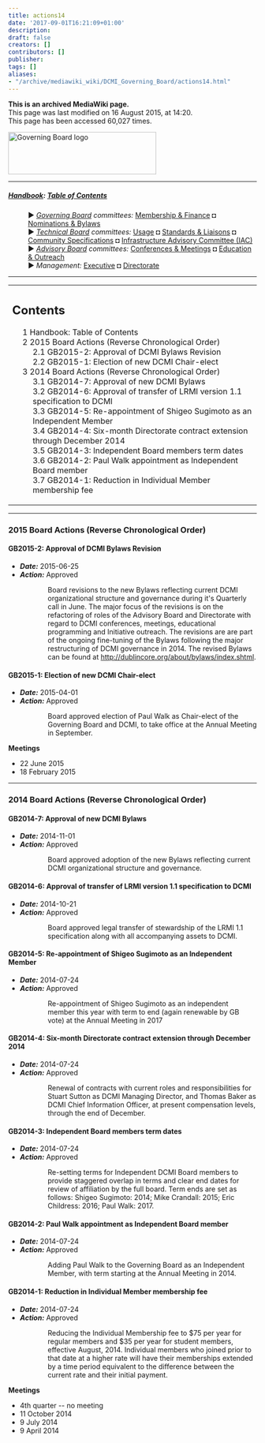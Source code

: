 ```yaml
---
title: actions14
date: '2017-09-01T16:21:09+01:00'
description: 
draft: false
creators: []
contributors: []
publisher: 
tags: []
aliases:
- "/archive/mediawiki_wiki/DCMI_Governing_Board/actions14.html"
---
```


 **This is an archived MediaWiki page.**  
This page was last modified on 16 August 2015, at 14:20.  
This page has been accessed 60,027 times.

[<img alt="Governing Board logo" src="/archive/mediawiki_wiki/images/GB_logo.png" width="300" height="86">](/archive/mediawiki_wiki/images/GB_logo.png "Governing Board logo")

* * *

##### [Handbook](/archive/mediawiki_wiki/DCMI_Handbook "DCMI Handbook"): [Table of Contents](DCMI_Handbook "DCMI Handbook") 
<dl>
<dd> ► <i><a href="/mediawiki_wiki/DCMI_Governing_Board.md" title="DCMI Governing Board">Governing Board</a> committees:</i> <a href="/mediawiki_wiki/DCMI_Governing_Board/finance.md" title="DCMI Governing Board/finance">Membership &amp; Finance</a> ◘ <a href="/mediawiki_wiki/DCMI_Governing_Board/nominations.md" title="DCMI Governing Board/nominations">Nominations &amp; Bylaws</a> 
</dd>
<dd> ► <i><a href="/mediawiki_wiki/DCMI_Technical_Board.md" title="DCMI Technical Board">Technical Board</a> committees:</i> <a href="/mediawiki_wiki/DCMI_Technical_Board/usage.md" title="DCMI Technical Board/usage">Usage</a> ◘ <a href="/mediawiki_wiki/DCMI_Technical_Board/standards.md" title="DCMI Technical Board/standards">Standards &amp; Liaisons</a> ◘ <a href="/mediawiki_wiki/DCMI_Technical_Board/specifications.md" title="DCMI Technical Board/specifications">Community Specifications</a> ◘ <a href="/mediawiki_wiki/DCMI_Technical_Board/infrastructure.md" title="DCMI Technical Board/infrastructure">Infrastructure Advisory Committee (IAC)</a>
</dd>
<dd> ► <i><a href="/mediawiki_wiki/DCMI_Advisory_Board.md" title="DCMI Advisory Board">Advisory Board</a> committees:</i> <a href="/mediawiki_wiki/DCMI_Advisory_Board/meetings.md" title="DCMI Advisory Board/meetings">Conferences &amp; Meetings</a> ◘ <a href="/mediawiki_wiki/DCMI_Advisory_Board/documentation.md" title="DCMI Advisory Board/documentation">Education &amp; Outreach</a>
</dd>
<dd> ► <i>Management:</i> <a href="/mediawiki_wiki/Exec_Committee.md" title="Exec Committee">Executive</a> ◘ <a href="/mediawiki_wiki/Exec_Committee/directorate.md" title="Exec Committee/directorate">Directorate</a>
</dd>
</dl>

* * *

<table id="toc" class="toc">
  <tr>
    <td>
      <div id="toctitle">
        <h2>Contents</h2>
      </div>
      <ul>
        <li class="toclevel-1"><a href="#Handbook:_Table_of_Contents"><span class="tocnumber">1</span> <span class="toctext">Handbook: Table of Contents</span></a></li>
        <li class="toclevel-1 tocsection-1">
          <a href="#2015_Board_Actions_.28Reverse_Chronological_Order.29"><span class="tocnumber">2</span> <span class="toctext">2015 Board Actions (Reverse Chronological Order)</span></a>
          <ul>
            <li class="toclevel-2 tocsection-2"><a href="#GB2015-2:_Approval_of_DCMI_Bylaws_Revision"><span class="tocnumber">2.1</span> <span class="toctext">GB2015-2: Approval of DCMI Bylaws Revision</span></a></li>
            <li class="toclevel-2 tocsection-3"><a href="#GB2015-1:_Election_of_new_DCMI_Chair-elect"><span class="tocnumber">2.2</span> <span class="toctext">GB2015-1: Election of new DCMI Chair-elect</span></a></li>
          </ul>
        </li>
        <li class="toclevel-1 tocsection-4">
          <a href="#2014_Board_Actions_.28Reverse_Chronological_Order.29"><span class="tocnumber">3</span> <span class="toctext">2014 Board Actions (Reverse Chronological Order)</span></a>
          <ul>
            <li class="toclevel-2 tocsection-5"><a href="#GB2014-7:_Approval_of_new_DCMI_Bylaws"><span class="tocnumber">3.1</span> <span class="toctext">GB2014-7: Approval of new DCMI Bylaws</span></a></li>
            <li class="toclevel-2 tocsection-6"><a href="#GB2014-6:_Approval_of_transfer_of_LRMI_version_1.1_specification_to_DCMI"><span class="tocnumber">3.2</span> <span class="toctext">GB2014-6: Approval of transfer of LRMI version 1.1 specification to DCMI</span></a></li>
            <li class="toclevel-2 tocsection-7"><a href="#GB2014-5:_Re-appointment_of_Shigeo_Sugimoto_as_an_Independent_Member"><span class="tocnumber">3.3</span> <span class="toctext">GB2014-5: Re-appointment of Shigeo Sugimoto as an Independent Member</span></a></li>
            <li class="toclevel-2 tocsection-8"><a href="#GB2014-4:_Six-month_Directorate_contract_extension_through_December_2014"><span class="tocnumber">3.4</span> <span class="toctext">GB2014-4: Six-month Directorate contract extension through December 2014</span></a></li>
            <li class="toclevel-2 tocsection-9"><a href="#GB2014-3:_Independent_Board_members_term_dates"><span class="tocnumber">3.5</span> <span class="toctext">GB2014-3: Independent Board members term dates</span></a></li>
            <li class="toclevel-2 tocsection-10"><a href="#GB2014-2:_Paul_Walk_appointment_as_Independent_Board_member"><span class="tocnumber">3.6</span> <span class="toctext">GB2014-2: Paul Walk appointment as Independent Board member</span></a></li>
            <li class="toclevel-2 tocsection-11"><a href="#GB2014-1:_Reduction_in_Individual_Member_membership_fee"><span class="tocnumber">3.7</span> <span class="toctext">GB2014-1: Reduction in Individual Member membership fee</span></a></li>
          </ul>
        </li>
      </ul>
    </td>
  </tr>
</table>


* * *

### 2015 Board Actions (Reverse Chronological Order) 

#### GB2015-2: Approval of DCMI Bylaws Revision 

- ***Date:*** 2015-06-25
- ***Action:*** Approved
<dl><dd>
<dl><dd> Board revisions to the new Bylaws reflecting current DCMI organizational structure and governance during it's Quarterly call in June. The major focus of the revisions is on the refactoring of roles of the Advisory Board and Directorate with regard to DCMI conferences, meetings, educational programming and Initiative outreach. The revisions are are part of the ongoing fine-tuning of the Bylaws following the major restructuring of DCMI governance in 2014. The revised Bylaws can be found at <a href="http://dublincore.org/about/bylaws/index.shtml" class="external free" rel="nofollow">http://dublincore.org/about/bylaws/index.shtml</a>.
</dd></dl>

</dd></dl>

#### GB2015-1: Election of new DCMI Chair-elect 

- ***Date:*** 2015-04-01
- ***Action:*** Approved
<dl><dd>
<dl><dd> Board approved election of Paul Walk as Chair-elect of the Governing Board and DCMI, to take office at the Annual Meeting in September.
</dd></dl>

</dd></dl>


**Meetings**

- 22 June 2015
- 18 February 2015

* * *

### 2014 Board Actions (Reverse Chronological Order) 

#### GB2014-7: Approval of new DCMI Bylaws 

- ***Date:*** 2014-11-01
- ***Action:*** Approved
<dl><dd>
<dl><dd> Board approved adoption of the new Bylaws reflecting current DCMI organizational structure and governance.
</dd></dl>

</dd></dl>

#### GB2014-6: Approval of transfer of LRMI version 1.1 specification to DCMI 

- ***Date:*** 2014-10-21
- ***Action:*** Approved
<dl><dd>
<dl><dd> Board approved legal transfer of stewardship of the LRMI 1.1 specification along with all accompanying assets to DCMI.
</dd></dl>

</dd></dl>

#### GB2014-5: Re-appointment of Shigeo Sugimoto as an Independent Member 

- ***Date:*** 2014-07-24
- ***Action:*** Approved
<dl><dd>
<dl><dd> Re-appointment of Shigeo Sugimoto as an independent member this year with term to end (again renewable by GB vote) at the Annual Meeting in 2017
</dd></dl>

</dd></dl>

#### GB2014-4: Six-month Directorate contract extension through December 2014 

- ***Date:*** 2014-07-24
- ***Action:*** Approved
<dl><dd>
<dl><dd> Renewal of contracts with current roles and responsibilities for Stuart Sutton as DCMI Managing Director, and Thomas Baker as DCMI Chief Information Officer, at present compensation levels, through the end of December.
</dd></dl>

</dd></dl>

#### GB2014-3: Independent Board members term dates 

- ***Date:*** 2014-07-24
- ***Action:*** Approved
<dl><dd>
<dl><dd> Re-setting terms for Independent DCMI Board members to provide staggered overlap in terms and clear end dates for review of affiliation by the full board. Term ends are set as follows: Shigeo Sugimoto: 2014; Mike Crandall: 2015; Eric Childress: 2016; Paul Walk: 2017.
</dd></dl>

</dd></dl>

#### GB2014-2: Paul Walk appointment as Independent Board member

- ***Date:*** 2014-07-24
- ***Action:*** Approved
<dl><dd>
<dl><dd> Adding Paul Walk to the Governing Board as an Independent Member, with term starting at the Annual Meeting in 2014.
</dd></dl>

</dd></dl>

#### GB2014-1: Reduction in Individual Member membership fee 

- ***Date:*** 2014-07-24
- ***Action:*** Approved
<dl><dd>
<dl><dd> Reducing the Individual Membership fee to $75 per year for regular members and $35 per year for student members, effective August, 2014. Individual members who joined prior to that date at a higher rate will have their memberships extended by a time period equivalent to the difference between the current rate and their initial payment.
</dd></dl>

</dd></dl>


**Meetings**

- 4th quarter -- no meeting
- 11 October 2014
- 9 July 2014
- 9 April 2014

